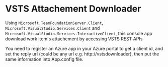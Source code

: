 # VSTS Attachement Downloader

Using `Microsoft.TeamFoundationServer.Client`, `Microsoft.VisualStudio.Services.Client` and `Microsoft.VisualStudio.Services.InteractiveClient`, this console app download work item's attachement by accessing VSTS REST APIs

You need to register an Azure app in your Azure portal to get a client id, and set the reply url (could be any url e.g. http://vstsdownloader), then put the same information into App.config file.
